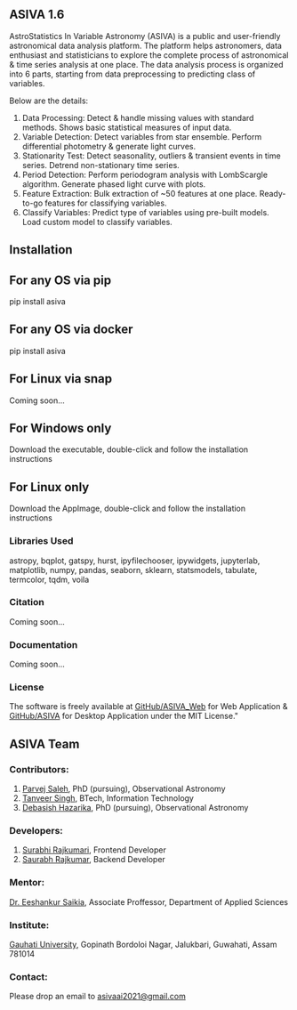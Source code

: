 ## ASIVA 1.6

AstroStatistics In Variable Astronomy (ASIVA) is a public and user-friendly astronomical data analysis platform. The platform helps astronomers, data enthusiast and statisticians to explore the complete process of astronomical & time series analysis at one place. The data analysis process is organized into 6 parts, starting from data preprocessing to predicting class of variables. 

Below are the details:
1. Data Processing: Detect & handle missing values with standard methods. Shows basic statistical measures of input data.
2. Variable Detection: Detect variables from star ensemble. Perform differential photometry & generate light curves.
3. Stationarity Test: Detect seasonality, outliers & transient events in time series. Detrend non-stationary time series.
4. Period Detection: Perform periodogram analysis with LombScargle algorithm. Generate phased light curve with plots.
5. Feature Extraction: Bulk extraction of ~50 features at one place. Ready-to-go features for classifying variables.
6. Classify Variables: Predict type of variables using pre-built models. Load custom model to classify variables.

## Installation

## For any OS via pip
pip install asiva

## For any OS via docker
pip install asiva

## For Linux via snap
Coming soon...

## For Windows only
Download the executable, double-click and follow the installation instructions

## For Linux only
Download the AppImage, double-click and follow the installation instructions


### Libraries Used

astropy, bqplot, gatspy, hurst, ipyfilechooser, ipywidgets, jupyterlab, matplotlib, numpy, pandas, seaborn, sklearn, statsmodels, tabulate, termcolor, tqdm, voila


### Citation
Coming soon...


### Documentation
Coming soon...

### License

The software is freely available at [GitHub/ASIVA_Web](https://github.com/asivaai/asiva_nb) for Web Application & [GitHub/ASIVA](https://github.com/asivaai/asiva_qt) for Desktop Application under the MIT License."

## ASIVA Team

### Contributors:
1. [Parvej Saleh](https://linkedin.com/in/parvejsaleh/), PhD (pursuing), Observational Astronomy
2. [Tanveer Singh](https://linkedin.com/in/tanveer-singh-250b02194/), BTech, Information Technology
3. [Debasish Hazarika](https://linkedin.com/in/hazarikadebasish/), PhD (pursuing), Observational Astronomy

### Developers:
1. [Surabhi Rajkumari](https://www.linkedin.com/in/surabhi-rajkumari-789b681a7), Frontend Developer
2. [Saurabh Rajkumar](https://www.linkedin.com/in/saurabh-rajkumar-5401611b2/), Backend Developer

### Mentor:
[Dr. Eeshankur Saikia](https://linkedin.com/in/eeshankur-saikia-81193284/), Associate Proffessor, Department of Applied Sciences

### Institute:
[Gauhati University](https://www.gauhati.ac.in/), Gopinath Bordoloi Nagar, Jalukbari, Guwahati, Assam 781014

### Contact:
Please drop an email to [asivaai2021@gmail.com](mailto:asivaai2021@gmail.com)

